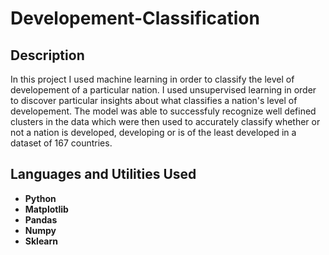 # Developement-Classification

<h2>Description</h2>
In this project I used machine learning in order to classify the level of developement of a particular nation. I used unsupervised learning in order to discover particular insights 
about what classifies a nation's level of developement. The model was able to successfuly recognize well defined clusters in the data which were then used to accurately classify
whether or not a nation is developed, developing or is of the least developed in a dataset of 167 countries.<br />

<h2>Languages and Utilities Used</h2>

- <b>Python</b>
- <b>Matplotlib</b>
- <b>Pandas</b>
- <b>Numpy</b>
- <b>Sklearn</b>
